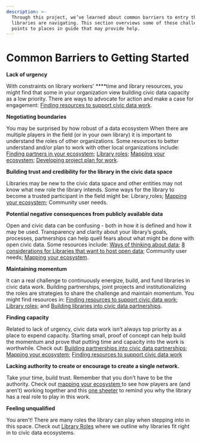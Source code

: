 ```yaml
---
description: >-
  Through this project, we’ve learned about common barriers to entry that
  libraries are navigating. This section overviews some of these challenges and
  points to places in guide that may provide help.
---
```


# Common Barriers to Getting Started

**Lack of urgency**

With constraints on library workers' ****time and library resources, you might find that some in your organization view building civic data capacity as a low priority.  There are ways to advocate for action and make a case for engagement: [Finding resources to support civic data work](../maintaining-momentum/finding-resources-for-your-engagement.md).

**Negotiating boundaries**

You may be surprised by how robust of a data ecosystem When there are multiple players in the field \(or in your own library\) it is important to understand the roles of other organizations.  Some resources to better understand and/or plan to work with other local organizations include: [Finding partners in your ecosystem](finding-a-data-intermediary-partne.md); [Library roles](https://app.gitbook.com/@civic-switchboard/s/guide/library-roles); [Mapping your ecosystem](../understanding-your-ecosystem/mapping-your-ecosystem.md); [Developing project plan for work](https://github.com/civic-switchboard/guide/raw/master/toolkit/Civic%20Switchboard%20Activity%20Canvas%20Updated%20May%202%202018.pdf).

**Building trust and credibility for the library in the civic data space** 

Libraries may be new to the civic data space and other entities may not  know what new role the library intends. Some ways for the library to become a trusted participant in the field might be: Library[ ](https://app.gitbook.com/@civic-switchboard/s/guide/library-roles)roles; [Mapping your ecosystem](../understanding-your-ecosystem/mapping-your-ecosystem.md); Community user needs.

**Potential negative consequences from publicly available data**

Open and civic data can be confusing - both in how it is defined and how it may be used. Transparency and clarity about your library’s goals, processes, partnerships can help quell fears about what might be done with open civic data.  Some resources include: [Ways of thinking about data](../context-and-concepts/ways-of-thinking-about-data-open-data-civic-data.md); [8 considerations for Libraries that want to host open data](https://civic-switchboard.github.io/post_14/); Community user needs; [Mapping your ecosystem](../understanding-your-ecosystem/mapping-your-ecosystem.md).

**Maintaining momentum** 

It can a real challenge to continuously energize, build, and fund libraries in civic data work.  Building partnerships, joint projects and institutionalizing the roles are strategies to share the challenge  and maintain momentum. You might find resources in: [Finding resources to support civic data work](../maintaining-momentum/finding-resources-for-your-engagement.md); [Library roles;](https://app.gitbook.com/@civic-switchboard/s/guide/library-roles) and [Building libraries into civic data partnerships](building-libraries-into-civic-data-partnerships.md).

**Finding capacity** 

Related to lack of urgency, civic data work isn’t always top priority as a place to expend capacity.  Starting small, proof of concept can help build the momentum and prove that putting time and capacity into the work is worthwhile. Check out: [Building partnerships into civic data partnerships](building-libraries-into-civic-data-partnerships.md); [Mapping your ecosystem](../understanding-your-ecosystem/mapping-your-ecosystem.md); [Finding resources to support civic data work](../maintaining-momentum/finding-resources-for-your-engagement.md)

**Lacking authority to create or encourage to create a single network.**  

Take your time, build trust.  Remember that you don’t have to be the authority.  Check out [mapping your ecosystem ](../understanding-your-ecosystem/mapping-your-ecosystem.md)to see how players are \(and aren’t\) working together and this [one sheeter](../toolkit/) to remind you why the library has a real role to play in this work. 

**Feeling unqualified**

You aren’t! There are many  roles the library can play when  stepping into in this space. Check out [Library Roles](https://app.gitbook.com/@civic-switchboard/s/guide/library-roles) where we outline why libraries fit right in to civic data ecosystems.  



